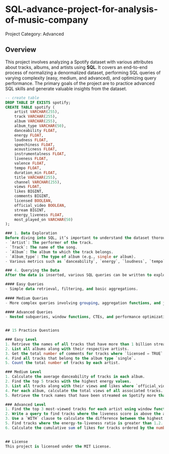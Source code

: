 # SQL-advance-project-for-analysis-of-music-company
 
Project Category: Advanced

## Overview
This project involves analyzing a Spotify dataset with various attributes about tracks, albums, and artists using **SQL**. It covers an end-to-end process of normalizing a denormalized dataset, performing SQL queries of varying complexity (easy, medium, and advanced), and optimizing query performance. The primary goals of the project are to practice advanced SQL skills and generate valuable insights from the dataset.

```sql
-- create table
DROP TABLE IF EXISTS spotify;
CREATE TABLE spotify (
    artist VARCHAR(255),
    track VARCHAR(255),
    album VARCHAR(255),
    album_type VARCHAR(50),
    danceability FLOAT,
    energy FLOAT,
    loudness FLOAT,
    speechiness FLOAT,
    acousticness FLOAT,
    instrumentalness FLOAT,
    liveness FLOAT,
    valence FLOAT,
    tempo FLOAT,
    duration_min FLOAT,
    title VARCHAR(255),
    channel VARCHAR(255),
    views FLOAT,
    likes BIGINT,
    comments BIGINT,
    licensed BOOLEAN,
    official_video BOOLEAN,
    stream BIGINT,
    energy_liveness FLOAT,
    most_played_on VARCHAR(50)
);

### 1. Data Exploration
Before diving into SQL, it’s important to understand the dataset thoroughly. The dataset contains attributes such as:
- `Artist`: The performer of the track.
- `Track`: The name of the song.
- `Album`: The album to which the track belongs.
- `Album_type`: The type of album (e.g., single or album).
- Various metrics such as `danceability`, `energy`, `loudness`, `tempo`, and more.

### 4. Querying the Data
After the data is inserted, various SQL queries can be written to explore and analyze the data. Queries are categorized into **easy**, **medium**, and **advanced** levels to help progressively develop SQL proficiency.

#### Easy Queries
- Simple data retrieval, filtering, and basic aggregations.
  
#### Medium Queries
- More complex queries involving grouping, aggregation functions, and joins.
  
#### Advanced Queries
- Nested subqueries, window functions, CTEs, and performance optimization.


## 15 Practice Questions

### Easy Level
1. Retrieve the names of all tracks that have more than 1 billion streams.
2. List all albums along with their respective artists.
3. Get the total number of comments for tracks where `licensed = TRUE`.
4. Find all tracks that belong to the album type `single`.
5. Count the total number of tracks by each artist.

### Medium Level
1. Calculate the average danceability of tracks in each album.
2. Find the top 5 tracks with the highest energy values.
3. List all tracks along with their views and likes where `official_video = TRUE`.
4. For each album, calculate the total views of all associated tracks.
5. Retrieve the track names that have been streamed on Spotify more than YouTube.

### Advanced Level
1. Find the top 3 most-viewed tracks for each artist using window functions.
2. Write a query to find tracks where the liveness score is above the average.
3. Use a `WITH` clause to calculate the difference between the highest and lowest energy values for tracks in each album.**
5. Find tracks where the energy-to-liveness ratio is greater than 1.2.
6. Calculate the cumulative sum of likes for tracks ordered by the number of views, using window functions.
   

## License
This project is licensed under the MIT License.
